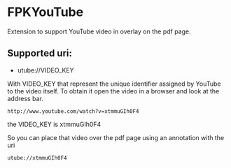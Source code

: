 # FPKYouTube

Extension to support YouTube video in overlay on the pdf page.

## Supported uri:

* utube://VIDEO_KEY

With VIDEO_KEY that represent the unique identifier assigned by YouTube to the video itself.
To obtain it open the video in a browser and look at the address bar. 

    http://www.youtube.com/watch?v=xtmmuGIh0F4
    
the VIDEO_KEY is xtmmuGIh0F4

So you can place that video over the pdf page using an annotation with the uri

    utube://xtmmuGIh0F4




